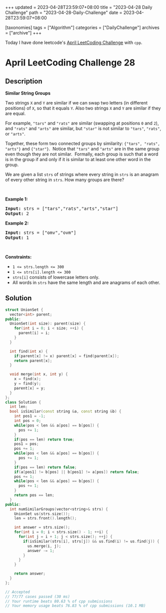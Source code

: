 +++
updated = 2023-04-28T23:59:07+08:00
title = "2023-04-28 Daily Challenge"
path = "2023-04-28-Daily-Challenge"
date = 2023-04-28T23:59:07+08:00

[taxonomies]
tags = ["Algorithm"]
categories = ["DailyChallenge"]
archives = ["archive"]
+++

Today I have done leetcode's [April LeetCoding Challenge](https://leetcode.com/problems/similar-string-groups/) with `cpp`.

<!-- more -->

# April LeetCoding Challenge 28

## Description

**Similar String Groups**

<p>Two strings <code>X</code>&nbsp;and <code>Y</code>&nbsp;are similar if we can swap two letters (in different positions) of <code>X</code>, so that&nbsp;it equals <code>Y</code>. Also two strings <code>X</code> and <code>Y</code> are similar if they are equal.</p>

<p>For example, <code>&quot;tars&quot;</code>&nbsp;and <code>&quot;rats&quot;</code>&nbsp;are similar (swapping at positions <code>0</code> and <code>2</code>), and <code>&quot;rats&quot;</code> and <code>&quot;arts&quot;</code> are similar, but <code>&quot;star&quot;</code> is not similar to <code>&quot;tars&quot;</code>, <code>&quot;rats&quot;</code>, or <code>&quot;arts&quot;</code>.</p>

<p>Together, these form two connected groups by similarity: <code>{&quot;tars&quot;, &quot;rats&quot;, &quot;arts&quot;}</code> and <code>{&quot;star&quot;}</code>.&nbsp; Notice that <code>&quot;tars&quot;</code> and <code>&quot;arts&quot;</code> are in the same group even though they are not similar.&nbsp; Formally, each group is such that a word is in the group if and only if it is similar to at least one other word in the group.</p>

<p>We are given a list <code>strs</code> of strings where every string in <code>strs</code> is an anagram of every other string in <code>strs</code>. How many groups are there?</p>

<p>&nbsp;</p>
<p><strong class="example">Example 1:</strong></p>

<pre>
<strong>Input:</strong> strs = [&quot;tars&quot;,&quot;rats&quot;,&quot;arts&quot;,&quot;star&quot;]
<strong>Output:</strong> 2
</pre>

<p><strong class="example">Example 2:</strong></p>

<pre>
<strong>Input:</strong> strs = [&quot;omv&quot;,&quot;ovm&quot;]
<strong>Output:</strong> 1
</pre>

<p>&nbsp;</p>
<p><strong>Constraints:</strong></p>

<ul>
	<li><code>1 &lt;= strs.length &lt;= 300</code></li>
	<li><code>1 &lt;= strs[i].length &lt;= 300</code></li>
	<li><code>strs[i]</code> consists of lowercase letters only.</li>
	<li>All words in <code>strs</code> have the same length and are anagrams of each other.</li>
</ul>


## Solution

``` cpp
struct UnionSet {
  vector<int> parent;
public:
  UnionSet(int size): parent(size) {
    for(int i = 0; i < size; ++i) {
      parent[i] = i;
    }
  }

  int find(int x) {
    if(parent[x] != x) parent[x] = find(parent[x]);
    return parent[x];
  }

  void merge(int x, int y) {
    x = find(x);
    y = find(y);
    parent[x] = y;
  }
};
class Solution {
  int len;
  bool isSimilar(const string &a, const string &b) {
    int pos1 = -1;
    int pos = 0;
    while(pos < len && a[pos] == b[pos]) {
      pos += 1;
    }
    if(pos == len) return true;
    pos1 = pos;
    pos += 1;
    while(pos < len && a[pos] == b[pos]) {
      pos += 1;
    }
    if(pos == len) return false;
    if(a[pos1] != b[pos] || b[pos1] != a[pos]) return false;
    pos += 1;
    while(pos < len && a[pos] == b[pos]) {
      pos += 1;
    }
    return pos == len;
  }
public:
  int numSimilarGroups(vector<string>& strs) {
    UnionSet us(strs.size());
    len = strs.front().length();

    int answer = strs.size();
    for(int i = 0; i < strs.size() - 1; ++i) {
      for(int j = i + 1; j < strs.size(); ++j) {
        if(isSimilar(strs[i], strs[j]) && us.find(i) != us.find(j)) {
          us.merge(i, j);
          answer -= 1;
        }
      }
    }

    return answer;
  }
};

// Accepted
// 77/77 cases passed (30 ms)
// Your runtime beats 80.63 % of cpp submissions
// Your memory usage beats 76.83 % of cpp submissions (10.1 MB)
```
